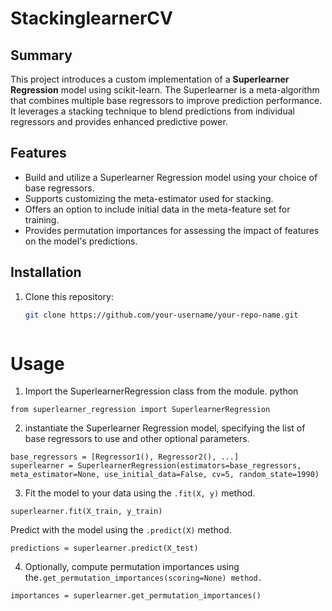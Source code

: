 # StackinglearnerCV

## Summary

This project introduces a custom implementation of a **Superlearner Regression** model using scikit-learn. The Superlearner is a meta-algorithm that combines multiple base regressors to improve prediction performance. It leverages a stacking technique to blend predictions from individual regressors and provides enhanced predictive power.

## Features

- Build and utilize a Superlearner Regression model using your choice of base regressors.
- Supports customizing the meta-estimator used for stacking.
- Offers an option to include initial data in the meta-feature set for training.
- Provides permutation importances for assessing the impact of features on the model's predictions.

## Installation

1. Clone this repository:
   ```sh
   git clone https://github.com/your-username/your-repo-name.git
   
   
   
# Usage

1. Import the SuperlearnerRegression class from the module.
python

```ssh
from superlearner_regression import SuperlearnerRegression
````


2. instantiate the Superlearner Regression model, specifying the list of base regressors to use and other optional parameters.

```
base_regressors = [Regressor1(), Regressor2(), ...]
superlearner = SuperlearnerRegression(estimators=base_regressors, meta_estimator=None, use_initial_data=False, cv=5, random_state=1990)
````

3. Fit the model to your data using the ```.fit(X, y)``` method.
```
superlearner.fit(X_train, y_train)
`````

Predict with the model using the ````.predict(X)```` method.
```
predictions = superlearner.predict(X_test)
`````

4. Optionally, compute permutation importances using the````.get_permutation_importances(scoring=None) method.````

```importances = superlearner.get_permutation_importances()```

